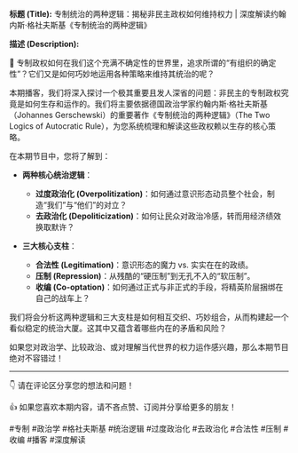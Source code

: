 **标题 (Title):** 专制统治的两种逻辑：揭秘非民主政权如何维持权力 | 深度解读约翰内斯·格社夫斯基《专制统治的两种逻辑》

**描述 (Description):**

🤔 专制政权如何在我们这个充满不确定性的世界里，追求所谓的“有组织的确定性”？它们又是如何巧妙地运用各种策略来维持其统治的呢？

本期播客，我们将深入探讨一个极其重要且发人深省的问题：非民主的专制政权究竟是如何生存和运作的。我们将主要依据德国政治学家约翰内斯·格社夫斯基（Johannes Gerschewski）的重要著作《专制统治的两种逻辑》（The Two Logics of Autocratic Rule），为您系统梳理和解读这些政权赖以生存的核心策略。

在本期节目中，您将了解到：

*   **两种核心统治逻辑**：
    *   **过度政治化 (Overpolitization)**：如何通过意识形态动员整个社会，制造“我们”与“他们”的对立？
    *   **去政治化 (Depoliticization)**：如何让民众对政治冷感，转而用经济绩效换取默许？

*   **三大核心支柱**：
    *   **合法性 (Legitimation)**：意识形态的魔力 vs. 实实在在的政绩。
    *   **压制 (Repression)**：从残酷的“硬压制”到无孔不入的“软压制”。
    *   **收编 (Co-optation)**：如何通过正式与非正式的手段，将精英阶层捆绑在自己的战车上？

我们将会分析这两种逻辑和三大支柱是如何相互交织、巧妙组合，从而构建起一个看似稳定的统治大厦。这其中又蕴含着哪些内在的矛盾和风险？

如果您对政治学、比较政治、或对理解当代世界的权力运作感兴趣，那么本期节目绝对不容错过！

---

👇 请在评论区分享您的想法和问题！

👍 如果您喜欢本期内容，请不吝点赞、订阅并分享给更多的朋友！

#专制 #政治学 #格社夫斯基 #统治逻辑 #过度政治化 #去政治化 #合法性 #压制 #收编 #播客 #深度解读